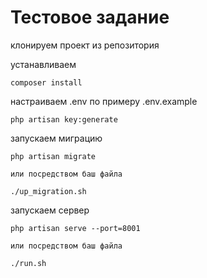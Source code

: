 # Тестовое задание

клонируем проект из репозитория

устанавливаем
```
composer install
```

настраиваем .env по примеру .env.example

```
php artisan key:generate
```

запускаем миграцию

```
php artisan migrate

или посредством баш файла

./up_migration.sh
```

запускаем сервер
```
php artisan serve --port=8001

или посредством баш файла

./run.sh
```
